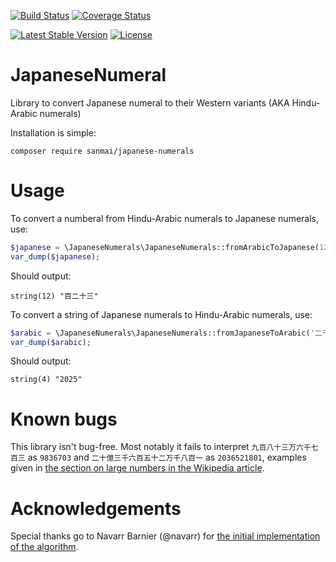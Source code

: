 [![Build Status](https://travis-ci.org/sanmai/JapaneseNumeral.svg?branch=master)](https://travis-ci.org/sanmai/JapaneseNumeral)
[![Coverage Status](https://coveralls.io/repos/github/sanmai/JapaneseNumeral/badge.svg?branch=master)](https://coveralls.io/github/sanmai/JapaneseNumeral?branch=master)

[![Latest Stable Version](https://poser.pugx.org/sanmai/japanese-numerals/version)](https://packagist.org/packages/sanmai/japanese-numerals)
[![License](https://poser.pugx.org/sanmai/japanese-numerals/license)](https://packagist.org/packages/sanmai/japanese-numerals)

# JapaneseNumeral
Library to convert Japanese numeral to their Western variants (AKA Hindu-Arabic numerals)

Installation is simple:

    composer require sanmai/japanese-numerals

# Usage

To convert a numberal from Hindu-Arabic numerals to Japanese numerals, use:

```php
$japanese = \JapaneseNumerals\JapaneseNumerals::fromArabicToJapanese(123);
var_dump($japanese);
```
    
Should output:

    string(12) "百二十三"

To convert a string of Japanese numerals to Hindu-Arabic numerals, use:

```php
$arabic = \JapaneseNumerals\JapaneseNumerals::fromJapaneseToArabic('二千二十五');
var_dump($arabic);
```

Should output:

    string(4) "2025"

# Known bugs

This library isn't bug-free. Most notably it fails to interpret `九百八十三万六千七百三` as `9836703` and `二十億三千六百五十二万千八百一` as `2036521801`, examples given in [the section on large numbers in the Wikipedia article](https://en.wikipedia.org/wiki/Japanese_numerals#Large_numbers).

# Acknowledgements

Special thanks go to Navarr Barnier (@navarr) for [the initial implementation of the algorithm](https://github.com/oftn-oswg/common/blob/master/number/japanese.php). 
